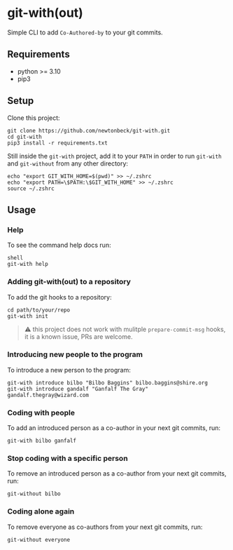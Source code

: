 # git-with(out)

Simple CLI to add `Co-Authored-by` to your git commits.

## Requirements

- python >= 3.10
- pip3

## Setup

Clone this project:

```shell
git clone https://github.com/newtonbeck/git-with.git
cd git-with
pip3 install -r requirements.txt
```

Still inside the `git-with` project, add it to your `PATH` in order to run `git-with` and `git-without` from any other directory:

```shell
echo "export GIT_WITH_HOME=$(pwd)" >> ~/.zshrc
echo "export PATH=\$PATH:\$GIT_WITH_HOME" >> ~/.zshrc
source ~/.zshrc
```

## Usage

### Help

To see the command help docs run:

```
shell
git-with help
```

### Adding git-with(out) to a repository

To add the git hooks to a repository:

```shell
cd path/to/your/repo
git-with init
```

> :warning: this project does not work with mulitple `prepare-commit-msg` hooks, it is a known issue, PRs are welcome.

### Introducing new people to the program

To introduce a new person to the program:

```shell
git-with introduce bilbo "Bilbo Baggins" bilbo.baggins@shire.org
git-with introduce gandalf "Ganfalf The Gray" gandalf.thegray@wizard.com
```

### Coding with people

To add an introduced person as a co-author in your next git commits, run:

```shell
git-with bilbo ganfalf
```

### Stop coding with a specific person

To remove an introduced person as a co-author from your next git commits, run:

```shell
git-without bilbo
```

### Coding alone again

To remove everyone as co-authors from your next git commits, run:

```shell
git-without everyone
```
